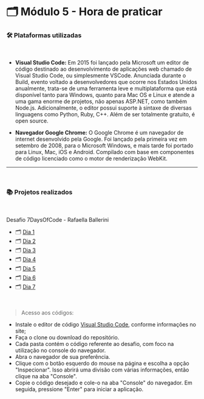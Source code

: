 # 🗂️ Módulo 5 - Hora de praticar

### 🛠️ Plataformas utilizadas

</br>

- **Visual Studio Code:** Em 2015 foi lançado pela Microsoft um editor de código destinado ao desenvolvimento de aplicações web chamado de Visual Studio Code, ou simplesmente VSCode. Anunciada durante o Build, evento voltado a desenvolvedores que ocorre nos Estados Unidos anualmente, trata-se de uma ferramenta leve e multiplataforma que está disponível tanto para Windows, quanto para Mac OS e Linux e atende a uma gama enorme de projetos, não apenas ASP.NET, como também Node.js. Adicionalmente, o editor possui suporte à sintaxe de diversas linguagens como Python, Ruby, C++. Além de ser totalmente gratuito, é open source.

- **Navegador Google Chrome:** O Google Chrome é um navegador de internet desenvolvido pela Google. Foi lançado pela primeira vez em setembro de 2008, para o Microsoft Windows, e mais tarde foi portado para Linux, Mac, iOS e Android. Compilado com base em componentes de código licenciado como o motor de renderização WebKit. 
---

</br>

### 📚 Projetos realizados

</br>

Desafio 7DaysOfCode - Rafaella Ballerini

- 🗂️ [Dia 1](/modulo5/dia1/)
- 🗂️ [Dia 2](/modulo5/dia2/)
- 🗂️ [Dia 3](/modulo5/dia3/)
- 🗂️ [Dia 4](/modulo5/dia4/)
- 🗂️ [Dia 5](/modulo5/dia5/)
- 🗂️ [Dia 6](/modulo5/dia6/)
- 🗂️ [Dia 7](/modulo5/dia7/)

</br>

> Acesso aos códigos: 

- Instale o editor de código [Visual Studio Code](https://code.visualstudio.com/download), conforme informações no site;
- Faça o clone ou download do repositório.
- Cada pasta contém o código referente ao desafio, com foco na utilização no console do navegador.
- Abra o navegador de sua preferência.
- Clique com o botão esquerdo do mouse na página e escolha a opção "Inspecionar". Isso abrirá uma divisão com várias informações, então clique na aba "Console".
- Copie o código desejado e cole-o na aba "Console" do navegador. Em seguida, pressione "Enter" para iniciar a aplicação.




